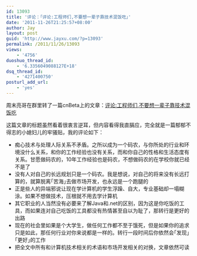 ```yaml
---
id: 13093
title: '评论：｢评论:工程师们,不要想一辈子靠技术混饭吃｣'
date: '2011-11-26T21:25:57+08:00'
author: Jay
layout: post
guid: 'http://www.jayxu.com/?p=13093'
permalink: /2011/11/26/13093
views:
    - '4756'
duoshuo_thread_id:
    - '6.3356049088127E+18'
dsq_thread_id:
    - '4271400750'
posturl_add_url:
    - 'yes'
---
```


周末亮哥在群里转了一篇cnBeta上的文章：<a href="http://www.cnbeta.com/articles/160429.htm" target="_blank">评论:工程师们,不要想一辈子靠技术混饭吃</a>

这篇文章的标题虽然看着很衷言逆耳，但内容看得我直膈应，完全就是一篇郁郁不得志的小媳妇儿的牢骚贴，我的评论如下：
<ul>
 	<li>痴心技术与处理人际关系不矛盾。之所以成为一个码农，<wbr />与你所处的行业和环境没什么关系，和你的工作经验也没有关系，<wbr />而和你自己的性格和生活态度有关系。甘愿做码农的，<wbr />10年工作经验也是码农，不想做码农的在学校你就已经不是了</li>
 	<li>
<div>没有人对自己的长远规划只是一个码农。我是想说，<wbr />对自己的将来没有长远打算的，就算脱离｢苦海｣去做市场开发，<wbr />也永远是一个跑腿的</div></li>
 	<li>
<div>正是些人的异端邪说让现在学计算机的学生浮躁、自大，<wbr />专业基础却一塌糊涂。如果不想做技术，压根就不用去学计算机</div></li>
 	<li>
<div>其它职业的人当然没有必要来了解Java和.net的区别，<wbr />因为这是你吃饭的工具，<wbr />而如果连对自己吃饭的工具都没有热情甚至自以为耻了，<wbr />那转行是更好的出路</div></li>
 	<li>
<div>现在的社会里如果是个大学生，做任何工作都不至于饿死，<wbr />但是如果你的追求只是如此，那任何行业对你来说都是一样的。<wbr />转行一段时间后你依然会｢发现｣｢更好｣的工作</div></li>
 	<li>
<div>把全文中所有和计算机技术相关的术语和市场开发相关的对换，<wbr />文章依然可读</div></li>
</ul>